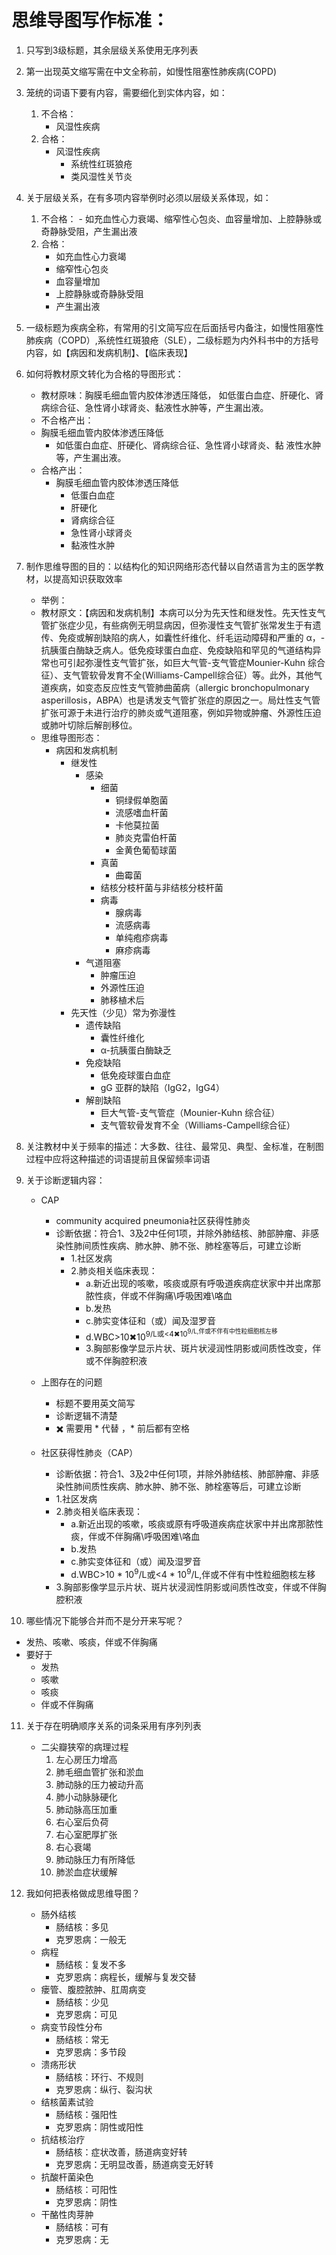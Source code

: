 # 思维导图写作标准：

1. 只写到3级标题，其余层级关系使用无序列表
2. 第一出现英文缩写需在中文全称前，如慢性阻塞性肺疾病(COPD)
3. 笼统的词语下要有内容，需要细化到实体内容，如：
   1. 不合格：
      - 风湿性疾病
   2. 合格： 
      - 风湿性疾病
         - 系统性红斑狼疮
         - 类风湿性关节炎
4. 关于层级关系，在有多项内容举例时必须以层级关系体现，如：
   1. 不合格：  - 如充血性心力衰竭、缩窄性心包炎、血容量增加、上腔静脉或奇静脉受阻，产生漏出液
   2. 合格： 
         - 如充血性心力衰竭
         - 缩窄性心包炎
         - 血容量增加
         - 上腔静脉或奇静脉受阻
         - 产生漏出液
5. 一级标题为疾病全称，有常用的引文简写应在后面括号内备注，如慢性阻塞性肺疾病（COPD）,系统性红斑狼疮（SLE），二级标题为内外科书中的方括号内容，如【病因和发病机制】、【临床表现】
6. 如何将教材原文转化为合格的导图形式：
   - 教材原味：胸膜毛细血管内胶体渗透压降低， 如低蛋白血症、肝硬化、肾病综合征、急性肾小球肾炎、黏液性水肿等，产生漏出液。
   - 不合格产出：
    - 胸膜毛细血管内胶体渗透压降低
      - 如低蛋白血症、肝硬化、肾病综合征、急性肾小球肾炎、黏
液性水肿等，产生漏出液。
   - 合格产出：
      - 胸膜毛细血管内胶体渗透压降低
        - 低蛋白血症
        - 肝硬化
        - 肾病综合征
        - 急性肾小球肾炎
        - 黏液性水肿

7. 制作思维导图的目的：以结构化的知识网络形态代替以自然语言为主的医学教材，以提高知识获取效率
    - 举例：
    - 教材原文：【病因和发病机制】本病可以分为先天性和继发性。先天性支气管扩张症少见，有些病例无明显病因，但弥漫性支气管扩张常发生于有遗传、免疫或解剖缺陷的病人，如囊性纤维化、纤毛运动障碍和严重的 α，-抗胰蛋白酶缺乏病人。低免疫球蛋白血症、免疫缺陷和罕见的气道结构异常也可引起弥漫性支气管扩张，如巨大气管-支气管症Mounier-Kuhn 综合征）、支气管软骨发育不全(Williams-Campell综合征）等。此外，其他气道疾病，如变态反应性支气管肺曲菌病（allergic 
  bronchopulmonary asperillosis，ABPA）也是诱发支气管扩张症的原因之一。局灶性支气管扩张可源于未进行治疗的肺炎或气道阻塞，例如异物或肿瘤、外源性压迫或肺叶切除后解剖移位。
    - 思维导图形态：
        - 病因和发病机制
          - 继发性
            - 感染
              - 细菌
                - 铜绿假单胞菌
                - 流感嗜血杆菌
                - 卡他莫拉菌
                - 肺炎克雷伯杆菌
                - 金黄色葡萄球菌
              - 真菌
                - 曲霉菌
              - 结核分枝杆菌与非结核分枝杆菌
              - 病毒
                - 腺病毒
                - 流感病毒
                - 单纯疱疹病毒
                - 麻疹病毒
            - 气道阻塞
              - 肿瘤压迫
              - 外源性压迫
              - 肺移植术后
          - 先天性（少见）常为弥漫性
            - 遗传缺陷
              - 囊性纤维化
              -  α-抗胰蛋白酶缺乏
            - 免疫缺陷
              - 低免疫球蛋白血症
              - gG 亚群的缺陷（IgG2，IgG4）
            - 解剖缺陷
              - 巨大气管-支气管症（Mounier-Kuhn 综合征）
              - 支气管软骨发育不全（Williams-Campell综合征）


8. 关注教材中关于频率的描述：大多数、往往、最常见、典型、金标准，在制图过程中应将这种描述的词语提前且保留频率词语
9. 关于诊断逻辑内容：
   - CAP
     - community acquired pneumonia社区获得性肺炎
     - 诊断依据：符合1、3及2中任何1项，并除外肺结核、肺部肿瘤、非感染性肺间质性疾病、肺水肿、肺不张、肺栓塞等后，可建立诊断
       - 1.社区发病
       - 2.肺炎相关临床表现：
         - a.新近出现的咳嗽，咳痰或原有呼吸道疾病症状家中并出席那脓性痰，伴或不伴胸痛\呼吸困难\咯血
         - b.发热
         - c.肺实变体征和（或）闻及湿罗音
         - d.WBC>10✖10<sup>9/L或<4✖10<sup>9/L,伴或不伴有中性粒细胞核左移
         - 3.胸部影像学显示片状、斑片状浸润性阴影或间质性改变，伴或不伴胸腔积液

   - 上图存在的问题
     - 标题不要用英文简写
     - 诊断逻辑不清楚
     - ✖️ 需要用 * 代替 ，* 前后都有空格
       
   - 社区获得性肺炎（CAP）
     - 诊断依据：符合1、3及2中任何1项，并除外肺结核、肺部肿瘤、非感染性肺间质性疾病、肺水肿、肺不张、肺栓塞等后，可建立诊断
     - 1.社区发病
     - 2.肺炎相关临床表现：
       - a.新近出现的咳嗽，咳痰或原有呼吸道疾病症状家中并出席那脓性痰，伴或不伴胸痛\呼吸困难\咯血
       - b.发热
       - c.肺实变体征和（或）闻及湿罗音
       - d.WBC>10 * 10<sup>9</sup>/L或<4 * 10<sup>9</sup>/L,伴或不伴有中性粒细胞核左移
     - 3.胸部影像学显示片状、斑片状浸润性阴影或间质性改变，伴或不伴胸腔积液

10. 哪些情况下能够合并而不是分开来写呢？
  - 发热、咳嗽、咳痰，伴或不伴胸痛
  - 要好于
    - 发热
    - 咳嗽
    - 咳痰
    - 伴或不伴胸痛


11. 关于存在明确顺序关系的词条采用有序列列表
    - 二尖瓣狭窄的病理过程
      1. 左心房压力增高
      2. 肺毛细血管扩张和淤血
      3. 肺动脉的压力被动升高
      4. 肺小动脉脉硬化
      5. 肺动脉高压加重
      6. 右心室后负荷
      7. 右心室肥厚扩张
      8. 右心衰竭
      9. 肺动脉压力有所降低
      10. 肺淤血症状缓解

12. 我如何把表格做成思维导图？
    - 肠外结核
      - 肠结核：多见
      - 克罗恩病：一般无
    - 病程
      - 肠结核：复发不多
      - 克罗恩病：病程长，缓解与复发交替
    - 瘘管、腹腔脓肿、肛周病变
      - 肠结核：少见
      - 克罗恩病：可见
    - 病变节段性分布
      - 肠结核：常无
      - 克罗恩病：多节段
    - 溃疡形状
      - 肠结核：环行、不规则
      - 克罗恩病：纵行、裂沟状
    - 结核菌素试验
      - 肠结核：强阳性
      - 克罗恩病：阴性或阳性
    - 抗结核治疗
      - 肠结核：症状改善，肠道病变好转
      - 克罗恩病：无明显改善，肠道病变无好转
    - 抗酸杆菌染色
      - 肠结核：可阳性
      - 克罗恩病：阴性
    - 干酪性肉芽肿
      - 肠结核：可有
      - 克罗恩病：无


